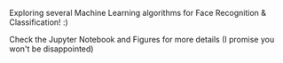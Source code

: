 Exploring several Machine Learning algorithms for Face Recognition & Classification! :)

Check the Jupyter Notebook and Figures for more details (I promise you won't be disappointed)
